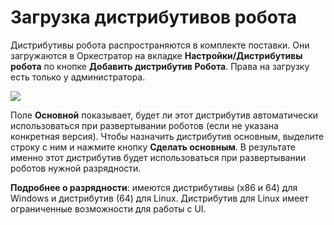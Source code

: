 # Загрузка дистрибутивов робота

Дистрибутивы робота распространяются в комплекте поставки. Они загружаются в Оркестратор на вкладке **Настройки/Дистрибутивы робота** по кнопке **Добавить дистрибутив Робота**. Права на загрузку есть только у администратора.

![](../../../../orchestrator-new/resources/orchestrator-admin/robot/robots-upload-distribution1.PNG)

Поле **Основной** показывает, будет ли этот дистрибутив автоматически использоваться при развертывании роботов (если не указана конкретная версия). 
Чтобы назначить дистрибутив основным, выделите строку с ним и нажмите кнопку **Сделать основным**. В результате именно этот дистрибутив будет использоваться при развертывании роботов нужной разрядности. 

**Подробнее о разрядности**: имеются дистрибутивы (x86 и 64) для Windows и дистрибутив (64) для Linux. Дистрибутив для Linux имеет ограниченные возможности для работы с UI. 